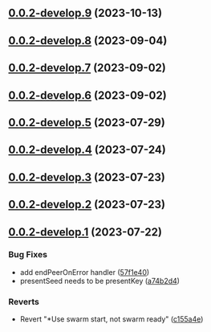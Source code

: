 ## [0.0.2-develop.9](https://git.lumeweb.com/LumeWeb/kernel-rpc/compare/v0.0.2-develop.8...v0.0.2-develop.9) (2023-10-13)

## [0.0.2-develop.8](https://git.lumeweb.com/LumeWeb/kernel-rpc/compare/v0.0.2-develop.7...v0.0.2-develop.8) (2023-09-04)

## [0.0.2-develop.7](https://git.lumeweb.com/LumeWeb/kernel-rpc/compare/v0.0.2-develop.6...v0.0.2-develop.7) (2023-09-02)

## [0.0.2-develop.6](https://git.lumeweb.com/LumeWeb/kernel-rpc/compare/v0.0.2-develop.5...v0.0.2-develop.6) (2023-09-02)

## [0.0.2-develop.5](https://git.lumeweb.com/LumeWeb/kernel-rpc/compare/v0.0.2-develop.4...v0.0.2-develop.5) (2023-07-29)

## [0.0.2-develop.4](https://git.lumeweb.com/LumeWeb/kernel-rpc/compare/v0.0.2-develop.3...v0.0.2-develop.4) (2023-07-24)

## [0.0.2-develop.3](https://git.lumeweb.com/LumeWeb/kernel-rpc/compare/v0.0.2-develop.2...v0.0.2-develop.3) (2023-07-23)

## [0.0.2-develop.2](https://git.lumeweb.com/LumeWeb/kernel-rpc/compare/v0.0.2-develop.1...v0.0.2-develop.2) (2023-07-23)

## [0.0.2-develop.1](https://git.lumeweb.com/LumeWeb/kernel-rpc/compare/v0.0.1...v0.0.2-develop.1) (2023-07-22)


### Bug Fixes

* add endPeerOnError handler ([57f1e40](https://git.lumeweb.com/LumeWeb/kernel-rpc/commit/57f1e40eff0c5bc2d0d8edeeccdf883594781b53))
* presentSeed needs to be presentKey ([a74b2d4](https://git.lumeweb.com/LumeWeb/kernel-rpc/commit/a74b2d416e6ec8d97e725942265792b96ed185f7))


### Reverts

* Revert "*Use swarm start, not swarm ready" ([c155a4e](https://git.lumeweb.com/LumeWeb/kernel-rpc/commit/c155a4ea1c108ac7ef66d884996362a0dd2d9333))
